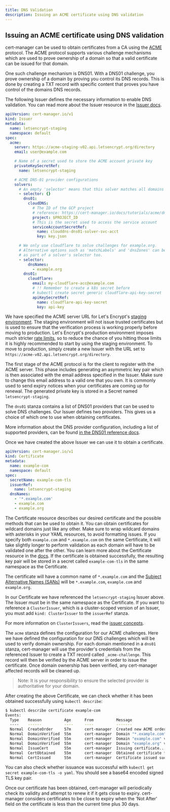 ```yaml
---
title: DNS Validation
description: Issuing an ACME certificate using DNS validation
---
```


## Issuing an ACME certificate using DNS validation

cert-manager can be used to obtain certificates from a CA using the
[ACME](https://en.wikipedia.org/wiki/Automated_Certificate_Management_Environment)
protocol. The ACME protocol supports various challenge mechanisms which are used
to prove ownership of a domain so that a valid certificate can be issued for
that domain.

One such challenge mechanism is DNS01. With a DNS01 challenge, you prove
ownership of a domain by proving you control its DNS records. This is done by
creating a TXT record with specific content that proves you have control of the
domains DNS records.

The following Issuer defines the necessary information to enable DNS validation.
You can read more about the Issuer resource in the
[Issuer docs](../../configuration/README.md).

```yaml
apiVersion: cert-manager.io/v1
kind: Issuer
metadata:
  name: letsencrypt-staging
  namespace: default
spec:
  acme:
    server: https://acme-staging-v02.api.letsencrypt.org/directory
    email: user@example.com

    # Name of a secret used to store the ACME account private key
    privateKeySecretRef:
      name: letsencrypt-staging

    # ACME DNS-01 provider configurations
    solvers:
      # An empty 'selector' means that this solver matches all domains
      - selector: {}
        dns01:
          cloudDNS:
            # The ID of the GCP project
            # reference: https://cert-manager.io/docs/tutorials/acme/dns-validation/
            project: $PROJECT_ID
            # This is the secret used to access the service account
            serviceAccountSecretRef:
              name: clouddns-dns01-solver-svc-acct
              key: key.json

      # We only use cloudflare to solve challenges for example.org.
      # Alternative options such as 'matchLabels' and 'dnsZones' can be specified
      # as part of a solver's selector too.
      - selector:
          dnsNames:
            - example.org
        dns01:
          cloudflare:
            email: my-cloudflare-acc@example.com
            # !! Remember to create a k8s secret before
            # kubectl create secret generic cloudflare-api-key-secret
            apiKeySecretRef:
              name: cloudflare-api-key-secret
              key: api-key
```

We have specified the ACME server URL for Let's Encrypt's
[staging environment](https://letsencrypt.org/docs/staging-environment/). The
staging environment will not issue trusted certificates but is used to ensure
that the verification process is working properly before moving to production.
Let's Encrypt's production environment imposes much stricter
[rate limits](https://letsencrypt.org/docs/rate-limits/), so to reduce the
chance of you hitting those limits it is highly recommended to start by using
the staging environment. To move to production, simply create a new Issuer with
the URL set to `https://acme-v02.api.letsencrypt.org/directory`.

The first stage of the ACME protocol is for the client to register with the ACME
server. This phase includes generating an asymmetric key pair which is then
associated with the email address specified in the Issuer. Make sure to change
this email address to a valid one that you own. It is commonly used to send
expiry notices when your certificates are coming up for renewal. The generated
private key is stored in a Secret named `letsencrypt-staging`.

The `dns01` stanza contains a list of DNS01 providers that can be used to solve
DNS challenges. Our Issuer defines two providers. This gives us a choice of
which one to use when obtaining certificates.

More information about the DNS provider configuration, including a list of
supported providers, can be found
[in the DNS01 reference docs](../../configuration/acme/dns01/README.md).

Once we have created the above Issuer we can use it to obtain a certificate.

```yaml
apiVersion: cert-manager.io/v1
kind: Certificate
metadata:
  name: example-com
  namespace: default
spec:
  secretName: example-com-tls
  issuerRef:
    name: letsencrypt-staging
  dnsNames:
    - '*.example.com'
    - example.com
    - example.org
```

The Certificate resource describes our desired certificate and the possible
methods that can be used to obtain it. You can obtain certificates for wildcard
domains just like any other. Make sure to wrap wildcard domains with asterisks
in your YAML resources, to avoid formatting issues. If you specify both
`example.com` and `*.example.com` on the same Certificate, it will take slightly
longer to perform validation as each domain will have to be validated one after
the other. You can learn more about the Certificate resource in the
[docs](../../usage/README.md). If the certificate is obtained successfully, the
resulting key pair will be stored in a secret called `example-com-tls` in the
same namespace as the Certificate.

The certificate will have a common name of `*.example.com` and the
[Subject Alternative Names (SANs)](https://en.wikipedia.org/wiki/Subject_Alternative_Name)
will be `*.example.com`, `example.com` and `example.org`.

In our Certificate we have referenced the `letsencrypt-staging` Issuer above.
The Issuer must be in the same namespace as the Certificate. If you want to
reference a `ClusterIssuer`, which is a cluster-scoped version of an Issuer, you
must add `kind: ClusterIssuer` to the `issuerRef` stanza.

For more information on `ClusterIssuers`, read the
[issuer concepts](../..//concepts/issuer.md).

The `acme` stanza defines the configuration for our ACME challenges. Here we
have defined the configuration for our DNS challenges which will be used to
verify domain ownership. For each domain mentioned in a `dns01` stanza,
cert-manager will use the provider's credentials from the referenced Issuer to
create a TXT record called `_acme-challenge`. This record will then be verified
by the ACME server in order to issue the certificate. Once domain ownership has
been verified, any cert-manager affected records will be cleaned up.

> Note: It is your responsibility to ensure the selected provider is
> authoritative for your domain.

After creating the above Certificate, we can check whether it has been obtained
successfully using `kubectl describe`:

```bash
$ kubectl describe certificate example-com
Events:
  Type    Reason          Age      From          Message
  ----    ------          ----     ----          -------
  Normal  CreateOrder     57m      cert-manager  Created new ACME order, attempting validation...
  Normal  DomainVerified  55m      cert-manager  Domain "*.example.com" verified with "dns-01" validation
  Normal  DomainVerified  55m      cert-manager  Domain "example.com" verified with "dns-01" validation
  Normal  DomainVerified  55m      cert-manager  Domain "example.org" verified with "dns-01" validation
  Normal  IssueCert       55m      cert-manager  Issuing certificate...
  Normal  CertObtained    55m      cert-manager  Obtained certificate from ACME server
  Normal  CertIssued      55m      cert-manager  Certificate issued successfully
```

You can also check whether issuance was successful with
`kubectl get secret example-com-tls -o yaml`. You should see a base64 encoded
signed TLS key pair.

Once our certificate has been obtained, cert-manager will periodically check its
validity and attempt to renew it if it gets close to expiry. cert-manager
considers certificates to be close to expiry when the 'Not After' field on the
certificate is less than the current time plus 30 days.
